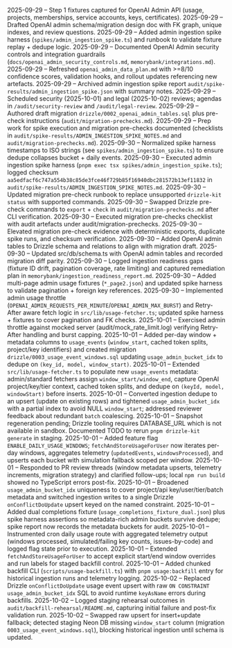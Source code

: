 2025-09-29 – Step 1 fixtures captured for OpenAI Admin API (usage, projects, memberships, service accounts, keys, certificates).
2025-09-29 – Drafted OpenAI admin schema/migration design doc with FK graph, unique indexes, and review questions.
2025-09-29 – Added admin ingestion spike harness (`spikes/admin_ingestion_spike.ts`) and runbook to validate fixture replay + dedupe logic.
2025-09-29 – Documented OpenAI Admin security controls and integration guardrails (`docs/openai_admin_security_controls.md`, `memorybank/integrations.md`).
2025-09-29 – Refreshed `openai_admin_data_plan.md` with >=8/10 confidence scores, validation hooks, and rollout updates referencing new artefacts.
2025-09-29 – Archived admin ingestion spike report `audit/spike-results/admin_ingestion_spike.json` with summary notes.
2025-09-29 – Scheduled security (2025-10-01) and legal (2025-10-02) reviews; agendas in `/audit/security-review` and `/audit/legal-review`.
2025-09-29 – Authored draft migration `drizzle/0002_openai_admin_tables.sql` plus pre-check instructions (`audit/migration-prechecks.md`).
2025-09-29 – Prep work for spike execution and migration pre-checks documented (checklists in `audit/spike-results/ADMIN_INGESTION_SPIKE_NOTES.md` and `audit/migration-prechecks.md`).
2025-09-30 – Normalized spike harness timestamps to ISO strings (see `spikes/admin_ingestion_spike.ts`) to ensure dedupe collapses bucket + daily events.
2025-09-30 – Executed admin ingestion spike harness (`pnpm exec tsx spikes/admin_ingestion_spike.ts`); logged checksum `aa5edfacf6c747a554b38c85de3fce46f729b85f16940dbc281572b13ef11832` in `audit/spike-results/ADMIN_INGESTION_SPIKE_NOTES.md`.
2025-09-30 – Updated migration pre-check runbook to replace unsupported `drizzle-kit status` with supported commands.
2025-09-30 – Swapped Drizzle pre-check commands to `export` + `check` in `audit/migration-prechecks.md` after CLI verification.
2025-09-30 – Executed migration pre-checks checklist with audit artefacts under audit/migration-prechecks.
2025-09-30 – Elevated migration pre-check evidence with deterministic exports, duplicate spike runs, and checksum verification.
2025-09-30 – Added OpenAI admin tables to Drizzle schema and relations to align with migration draft.
2025-09-30 – Updated src/db/schema.ts with OpenAI admin tables and recorded migration diff parity.
2025-09-30 – Logged ingestion readiness gaps (fixture ID drift, pagination coverage, rate limiting) and captured remediation plan in `memorybank/ingestion_readiness_report.md`.
2025-09-30 – Added multi-page admin usage fixtures (`*_page2.json`) and updated spike harness to validate pagination + foreign key references.
2025-09-30 – Implemented admin usage throttle (`OPENAI_ADMIN_REQUESTS_PER_MINUTE`/`OPENAI_ADMIN_MAX_BURST`) and Retry-After aware fetch logic in `src/lib/usage-fetcher.ts`; updated spike harness + fixtures to cover pagination and FK checks.
2025-10-01 – Exercised admin throttle against mocked server (audit/mock_rate_limit.log) verifying Retry-After handling and burst capping.
2025-10-01 – Added per-day window + metadata columns to `usage_events` (`window_start`, cached token splits, project/key identifiers) and created migration `drizzle/0003_usage_event_windows.sql` updating `usage_admin_bucket_idx` to dedupe on `(key_id, model, window_start)`.
2025-10-01 – Extended `src/lib/usage-fetcher.ts` to populate new `usage_events` metadata: admin/standard fetchers assign `window_start/window_end`, capture OpenAI project/key/tier context, cached token splits, and dedupe on `(keyId, model, windowStart)` before inserts.
2025-10-01 – Converted ingestion dedupe to an upsert (update on existing rows) and tightened `usage_admin_bucket_idx` with a partial index to avoid NULL `window_start`; addressed reviewer feedback about redundant `batch` coalescing.
2025-10-01 – Snapshot regeneration pending; Drizzle tooling requires DATABASE_URL which is not available in sandbox. Documented TODO to rerun `pnpm drizzle-kit generate` in staging.
2025-10-01 – Added feature flag `ENABLE_DAILY_USAGE_WINDOWS`; `fetchAndStoreUsageForUser` now iterates per-day windows, aggregates telemetry (`updatedEvents`, `windowsProcessed`), and upserts each bucket with simulation fallback scoped per window.
2025-10-01 – Responded to PR review threads (window metadata upserts, telemetry increments, migration strategy) and clarified follow-ups; local `npm run build` showed no TypeScript errors post-fix.
2025-10-01 – Broadened `usage_admin_bucket_idx` uniqueness to cover project/api key/user/tier/batch metadata and switched ingestion writes to a single Drizzle `onConflictDoUpdate` upsert keyed on the named constraint.
2025-10-01 – Added dual completions fixture (`usage_completions_fixture_dual.json`) plus spike harness assertions so metadata-rich admin buckets survive dedupe; spike report now records the metadata buckets for audit.
2025-10-01 – Instrumented cron daily usage route with aggregated telemetry output (windows processed, simulated/failing key counts, issues-by-code) and logged flag state prior to execution.
2025-10-01 – Extended `fetchAndStoreUsageForUser` to accept explicit start/end window overrides and run labels for staged backfill control.
2025-10-01 – Added chunked backfill CLI (`scripts/usage-backfill.ts`) with `pnpm usage:backfill` entry for historical ingestion runs and telemetry logging.
2025-10-02 – Replaced Drizzle `onConflictDoUpdate` usage event upsert with raw `ON CONSTRAINT usage_admin_bucket_idx` SQL to avoid runtime `keyAsName` errors during backfills.
2025-10-02 – Logged staging rehearsal outcomes in `audit/backfill-rehearsal/README.md`, capturing initial failure and post-fix validation run.
2025-10-02 – Swapped raw upsert for insert+update fallback; detected staging Neon DB missing `window_start` column (migration `0003_usage_event_windows.sql`), blocking historical ingestion until schema is updated.
